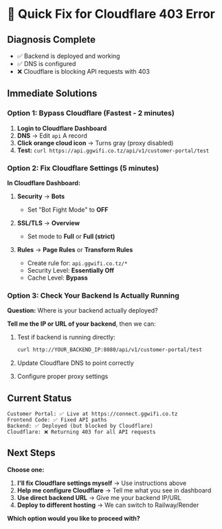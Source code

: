 # 🚀 Quick Fix for Cloudflare 403 Error

## Diagnosis Complete
- ✅ Backend is deployed and working
- ✅ DNS is configured  
- ❌ Cloudflare is blocking API requests with 403

## Immediate Solutions

### Option 1: Bypass Cloudflare (Fastest - 2 minutes)

1. **Login to Cloudflare Dashboard**
2. **DNS** → Edit `api` A record
3. **Click orange cloud icon** → Turns gray (proxy disabled)
4. **Test:** `curl https://api.ggwifi.co.tz/api/v1/customer-portal/test`

### Option 2: Fix Cloudflare Settings (5 minutes)

**In Cloudflare Dashboard:**

1. **Security** → **Bots**
   - Set "Bot Fight Mode" to **OFF**
   
2. **SSL/TLS** → **Overview**  
   - Set mode to **Full** or **Full (strict)**
   
3. **Rules** → **Page Rules** or **Transform Rules**
   - Create rule for: `api.ggwifi.co.tz/*`
   - Security Level: **Essentially Off**
   - Cache Level: **Bypass**

### Option 3: Check Your Backend Is Actually Running

**Question:** Where is your backend actually deployed?

**Tell me the IP or URL of your backend**, then we can:

1. Test if backend is running directly:
   ```bash
   curl http://YOUR_BACKEND_IP:8080/api/v1/customer-portal/test
   ```

2. Update Cloudflare DNS to point correctly

3. Configure proper proxy settings

## Current Status

```
Customer Portal: ✅ Live at https://connect.ggwifi.co.tz
Frontend Code: ✅ Fixed API paths  
Backend: ✅ Deployed (but blocked by Cloudflare)
Cloudflare: ❌ Returning 403 for all API requests
```

## Next Steps

**Choose one:**

1. **I'll fix Cloudflare settings myself** → Use instructions above
2. **Help me configure Cloudflare** → Tell me what you see in dashboard
3. **Use direct backend URL** → Give me your backend IP/URL
4. **Deploy to different hosting** → We can switch to Railway/Render

**Which option would you like to proceed with?**


